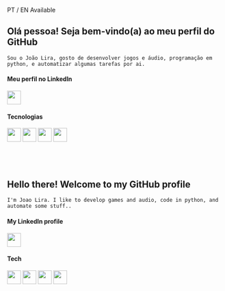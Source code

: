 PT / EN Available

## Olá pessoa! Seja bem-vindo(a) ao meu perfil do GitHub

	Sou o João Lira, gosto de desenvolver jogos e áudio, programação em python, e automatizar algumas tarefas por ai.

#### Meu perfil no LinkedIn

<p align="left">
	<a href="https://www.linkedin.com/in/jclira/">
		<img src="https://github.com/jclira07/jclira07/blob/main/icon-linkedin.png" width="32">
	</a>
</p>

#### Tecnologias

<p align="left">
	<img src="https://github.com/jclira07/jclira07/blob/main/icon-python.png" width="32">
	<img src="https://github.com/jclira07/jclira07/blob/main/icon-selenium.png" width="32">
	<img src="https://github.com/jclira07/jclira07/blob/main/icon-unity.png" width="32">
	<img src="https://github.com/jclira07/jclira07/blob/main/icon-csharp.png" width="32">
</p>

&nbsp;
----

## Hello there! Welcome to my GitHub profile

	I'm Joao Lira. I like to develop games and audio, code in python, and automate some stuff..
	
#### My LinkedIn profile

<p align="left">
	<a href="https://www.linkedin.com/in/jclira/">
		<img src="https://github.com/jclira07/jclira07/blob/main/icon-linkedin.png" width="32">
	</a>
</p>

#### Tech

<p align="left">
	<img src="https://github.com/jclira07/jclira07/blob/main/icon-python.png" width="32">
	<img src="https://github.com/jclira07/jclira07/blob/main/icon-selenium.png" width="32">
	<img src="https://github.com/jclira07/jclira07/blob/main/icon-unity.png" width="32">
	<img src="https://github.com/jclira07/jclira07/blob/main/icon-csharp.png" width="32">
</p>
